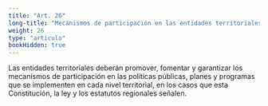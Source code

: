 ```yaml
---
title: "Art. 26"
long-title: "Mecanismos de participación en las entidades territoriales"
weight: 26
type: "articulo"
bookHidden: true
---
```

Las entidades territoriales deberán promover, fomentar y garantizar los mecanismos de participación en las políticas públicas, planes y programas que se implementen en cada nivel territorial, en los casos que esta Constitución, la ley y los estatutos regionales señalen.
